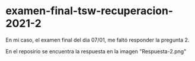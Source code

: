 # examen-final-tsw-recuperacion-2021-2

En mi caso, el examen final del dia 07/01,  me faltó responder la pregunta 2.

En el reposirio se encuentra la respuesta en la imagen "Respuesta-2.png"
